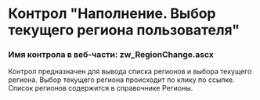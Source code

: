 ﻿---
description: 2.4.9.3
---
# Контрол "Наполнение. Выбор текущего региона пользователя"
### Имя контрола в веб-части: zw_RegionChange.ascx
Контрол предназначен для вывода списка регионов и выбора текущего региона.
Выбор текущего региона происходит по клику по ссылке.
Список регионов содержится в справочнике Регионы.
